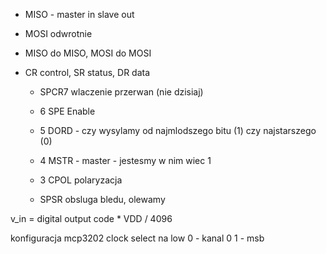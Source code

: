 * MISO - master in slave out
* MOSI odwrotnie
* MISO do MISO, MOSI do MOSI

* CR control, SR status, DR data
    * SPCR7 wlaczenie przerwan (nie dzisiaj)
    * 6 SPE Enable
    * 5 DORD - czy wysylamy od najmlodszego bitu (1) czy najstarszego (0)
    * 4 MSTR - master - jestesmy w nim wiec 1
    * 3 CPOL polaryzacja

    * SPSR obsluga bledu, olewamy



v_in = digital output code * VDD / 4096

konfiguracja mcp3202
clock select na low
0 - kanal 0
1 - msb


